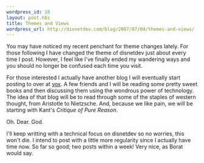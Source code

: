 ```yaml
--- 
wordpress_id: 10
layout: post.hbs
title: Themes and Views
wordpress_url: http://disnetdev.com/blog/2007/07/04/themes-and-views/
---
```

You may have noticed my recent penchant for theme changes lately. For those following I have changed the theme of disnetdev just about every time I post. However, I feel like I've finally ended my wandering ways and you should no longer be confused each time you visit.

For those interested I actually have another blog I will eventually start posting to over at <a href="http://dandelionsublime.groups.vox.com/">vox</a>. A few friends and I will be reading some pretty sweet books and then discussing them using the wondrous power of technology. The idea of that blog will be to read through some of the staples of western thought, from Aristotle to Nietzsche. And, because we like pain, we will be starting with Kant's <em>Critique of Pure Reason</em>.

Oh. Dear. God.

I'll keep writting with a technical focus on disnetdev so no worries, this won't die. I intend to post with a little more regularity since I actually have time now. So far so good; two posts within a week! Very nice, as Borat would say.
